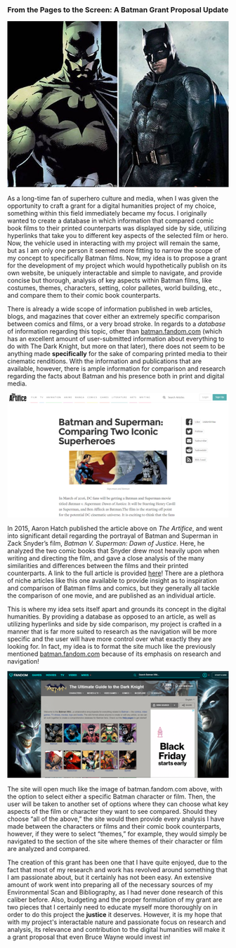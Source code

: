 ### **From the Pages to the Screen: A Batman Grant Proposal Update**

![Batman Comparison Between Comic and Movie](https://github.com/logan-penland/logan-penland/blob/master/images/what-comic-characters-look-like-compared-to-their-movie-counterparts-23.jpg?raw=true)


As a long-time fan of superhero culture and media, when I was given the opportunity to craft a grant for a digital humanities project of my choice, something within this field immediately became my focus. I originally wanted to create a database in which information that compared comic book films to their printed counterparts was displayed side by side, utilizing hyperlinks that take you to different key aspects of the selected film or hero. Now, the vehicle used in interacting with my project will remain the same, but as I am only one person it seemed more fitting to narrow the scope of my concept to specifically Batman films. Now, my idea is to propose a grant for the development of my project which would hypothetically publish on its own website, be uniquely interactable and simple to navigate, and provide concise but thorough, analysis of key aspects within Batman films, like costumes, themes, characters, setting, color palletes, world building, etc., and compare them to their comic book counterparts. 


There is already a wide scope of information published in web articles, blogs, and magazines that cover either an extremely specific comparison between comics and films, or a very broad stroke. In regards to a _database_ of information regarding this topic, other than [batman.fandom.com](https://batman.fandom.com/wiki/Batman_Wiki) (which has an excellent amount of user-submitted information about everything to do with The Dark Knight, but more on that later), there does not seem to be anything made **specifically** for the sake of comparing printed media to their cinematic renditions. With the information and publications that are available, however, there is ample information for comparison and research regarding the facts about Batman and his presence both in print and digital media. 


![Screenshot of Aaron Hatch Batman v. Superman Article](https://github.com/logan-penland/logan-penland/blob/master/images/Batman%20v%20Superman.png?raw=true)


In 2015, Aaron Hatch published the article above on _The Artifice_, and went into significant detail regarding the portrayal of Batman and Superman in Zack Snyder’s film, _Batman V. Superman: Dawn of Justice_. Here, he analyzed the two comic books that Snyder drew most heavily upon when writing and directing the film, and gave a close analysis of the many similarities and differences between the films and their printed counterparts. A link to the full article is provided [here](https://the-artifice.com/batman-and-superman-comparing-two-iconic-superheroes/)! There are a plethora of niche articles like this one available to provide insight as to inspiration and comparison of Batman films and comics, but they generally all tackle the comparison of one movie, and are published as an individual article.


This is where my idea sets itself apart and grounds its concept in the digital humanities. By providing a database as opposed to an article, as well as utilizing hyperlinks and side by side comparison, my project is crafted in a manner that is far more suited to research as the navigation will be more specific and the user will have more control over what exactly they are looking for. In fact, my idea is to format the site much like the previously mentioned [batman.fandom.com](https://batman.fandom.com/wiki/Batman_Wiki) because of its emphasis on research and navigation!


![Screenshot of Batman Fandom site](https://github.com/logan-penland/logan-penland/blob/master/images/Batman%20Fandom.png?raw=true)


The site will open much like the image of batman.fandom.com above, with the option to select either a specific Batman character or film. Then, the user will be taken to another set of options where they can choose what key aspects of the film or character they want to see compared. Should they choose “all of the above,” the site would then provide every analysis I have made between the characters or films and their comic book counterparts, however, if they were to select “themes,” for example, they would simply be navigated to the section of the site where themes of their character or film are analyzed and compared. 


The creation of this grant has been one that I have quite enjoyed, due to the fact that most of my research and work has revolved around something that I am passionate about, but it certainly has not been easy. An extensive amount of work went into preparing all of the necessary sources of my Environmental Scan and Bibliography, as I had never done research of this caliber before. Also, budgeting and the proper formulation of my grant are two pieces that I certainly need to educate myself more thoroughly on in order to do this project the **justice** it deserves. However, it is my hope that with my project's interactable nature and passionate focus on research and analysis, its relevance and contribution to the digital humanities will make it a grant proposal that even Bruce Wayne would invest in! 
